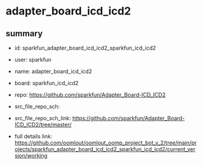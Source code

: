 # adapter_board_icd_icd2
 
## summary 
* id: sparkfun_adapter_board_icd_icd2_sparkfun_icd_icd2
* user: sparkfun
* name: adapter_board_icd_icd2
* board: sparkfun_icd_icd2
* repo: https://github.com/sparkfun/Adapter_Board-ICD_ICD2



* src_file_repo_sch: 
* src_file_repo_sch_link: https://github.com/sparkfun/Adapter_Board-ICD_ICD2/tree/master/
* full details link: https://github.com/oomlout/oomlout_oomp_project_bot_v_2/tree/main/projects/sparkfun_adapter_board_icd_icd2_sparkfun_icd_icd2/current_version/working  







